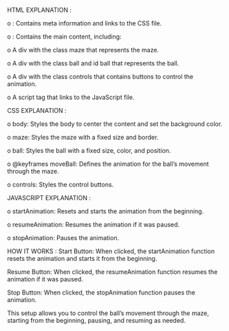 HTML EXPLANATION :

o	<head>: Contains meta information and links to the CSS file.

o	<body>: Contains the main content, including:

o	A div with the class maze that represents the maze.

o	A div with the class ball and id ball that represents the ball.

o	A div with the class controls that contains buttons to control the animation.

o	A script tag that links to the JavaScript file.

CSS EXPLANATION :

o      body: Styles the body to center the content and set the background color.

o      maze: Styles the maze with a fixed size and border.

o      ball: Styles the ball with a fixed size, color, and position.

o      @keyframes moveBall: Defines the animation for the ball’s movement through the maze.

o      controls: Styles the control buttons.

JAVASCRIPT EXPLANATION :

o       startAnimation: Resets and starts the animation from the beginning.

o       resumeAnimation: Resumes the animation if it was paused.

o       stopAnimation: Pauses the animation.


HOW IT WORKS :
Start Button: When clicked, the startAnimation function resets the animation and starts it from the beginning.

Resume Button: When clicked, the resumeAnimation function resumes the animation if it was paused.

Stop Button: When clicked, the stopAnimation function pauses the animation.

This setup allows you to control the ball’s movement through the maze, starting from the beginning, pausing, and resuming as needed.
